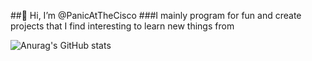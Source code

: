 ##👋 Hi, I’m @PanicAtTheCisco
###I mainly program for fun and create projects that I find interesting to learn new things from

![Anurag's GitHub stats](https://github-readme-stats.vercel.app/api?username=PanicAtTheCisco&show_icons=true&theme=transparent)
<!---
PanicAtTheCisco/PanicAtTheCisco is a ✨ special ✨ repository because its `README.md` (this file) appears on your GitHub profile.
You can click the Preview link to take a look at your changes.
--->
